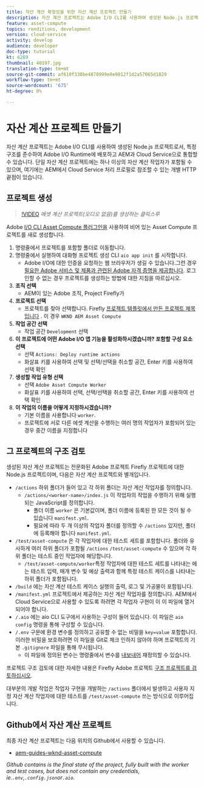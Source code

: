 ```yaml
---
title: 자산 계산 확장성을 위한 자산 계산 프로젝트 만들기
description: 자산 계산 프로젝트는 Adobe I/O CLI를 사용하여 생성된 Node.js 프로젝트로서, 특정 구조를 준수하여 Adobe I/O Runtime에 배포하고 AEM과 Cloud Service으로 통합할 수 있습니다.
feature: asset-compute
topics: renditions, development
version: cloud-service
activity: develop
audience: developer
doc-type: tutorial
kt: 6269
thumbnail: 40197.jpg
translation-type: tm+mt
source-git-commit: af610f338be4878999e0e9812f1d2a57065d1829
workflow-type: tm+mt
source-wordcount: '675'
ht-degree: 0%

---
```



# 자산 계산 프로젝트 만들기

자산 계산 프로젝트는 Adobe I/O CLI를 사용하여 생성된 Node.js 프로젝트로서, 특정 구조를 준수하여 Adobe I/O Runtime에 배포하고 AEM과 Cloud Service으로 통합할 수 있습니다. 단일 자산 계산 프로젝트에는 하나 이상의 자산 계산 작업자가 포함될 수 있으며, 여기에는 AEM에서 Cloud Service 처리 프로필로 참조할 수 있는 개별 HTTP 끝점이 있습니다.

## 프로젝트 생성

>[!VIDEO](https://video.tv.adobe.com/v/40197/?quality=12&learn=on)
_에셋 계산 프로젝트(오디오 없음)를 생성하는 클릭스루_


Adobe [I/O CLI Asset Compute 플러그인을](../set-up/development-environment.md#aio-cli) 사용하여 비어 있는 Asset Compute 프로젝트를 새로 생성합니다.

1. 명령줄에서 프로젝트를 포함할 폴더로 이동합니다.
1. 명령줄에서 실행하여 대화형 프로젝트 생성 CLI `aio app init` 를 시작합니다.
   + Adobe I/O에 대한 인증을 요청하는 웹 브라우저가 생길 수 있습니다.그런 경우 [필요한 Adobe 서비스 및 제품과 관련된 Adobe 자격 증명을 제공합니다](../set-up/accounts-and-services.md). 로그인할 수 없는 경우 프로젝트를 생성하는 방법에 대한 지침을 따르십시오.
1. __조직 선택__
   + AEM이 있는 Adobe 조직, Project Firefly가
1. __프로젝트 선택__
   + 프로젝트를 찾아 선택합니다. Firefly [프로젝트 템플릿에서 만든 프로젝트 제목입니다](../set-up/firefly.md) . 이 경우 `WKND AEM Asset Compute`
1. __작업 공간 선택__
   + 작업 공간 `Development` 선택
1. __이 프로젝트에 어떤 Adobe I/O 앱 기능을 활성화하시겠습니까? 포함할 구성 요소 선택__
   + 선택 `Actions: Deploy runtime actions`
   + 화살표 키를 사용하여 선택 및 선택/선택을 취소할 공간, Enter 키를 사용하여 선택 확인
1. __생성할 작업 유형 선택__
   + 선택 `Adobe Asset Compute Worker`
   + 화살표 키를 사용하여 선택, 선택/선택을 취소할 공간, Enter 키를 사용하여 선택 확인
1. __이 작업의 이름을 어떻게 지정하시겠습니까?__
   + 기본 이름을 사용합니다 `worker`.
   + 프로젝트에 서로 다른 에셋 계산을 수행하는 여러 명의 작업자가 포함되어 있는 경우 중간 이름을 지정합니다

## 그 프로젝트의 구조 검토

생성된 자산 계산 프로젝트는 전문화된 Adobe 프로젝트 Firefly 프로젝트에 대한 Node.js 프로젝트이며, 다음은 자산 계산 프로젝트와 별개입니다.

+ `/actions` 하위 폴더가 들어 있고 각 하위 폴더는 자산 계산 작업자를 정의합니다.
   + `/actions/<worker-name>/index.js` 이 작업자의 작업을 수행하기 위해 실행되는 JavaScript를 정의합니다.
      + 폴더 이름 `worker` 은 기본값이며, 폴더 이름에 등록된 한 모든 것이 될 수 있습니다 `manifest.yml`.
      + 필요에 따라 두 개 이상의 작업자 폴더를 정의할 수 `/actions` 있지만, 폴더에 등록해야 합니다 `manifest.yml`.
+ `/test/asset-compute` 은 각 작업자에 대한 테스트 세트를 포함합니다. 폴더와 유사하게 여러 하위 폴더가 포함될 `/actions` `/test/asset-compute` 수 있으며 각 하위 폴더는 테스트 중인 작업자에 해당합니다.
   + `/test/asset-compute/worker`특정 작업자에 대한 테스트 세트를 나타내는 에는 테스트 입력, 매개 변수 및 예상 출력과 함께 특정 테스트 케이스를 나타내는 하위 폴더가 포함됩니다.
+ `/build` 에는 자산 계산 테스트 케이스 실행의 출력, 로그 및 가공물이 포함됩니다.
+ `/manifest.yml` 프로젝트에서 제공하는 자산 계산 작업자를 정의합니다. AEM에서 Cloud Service으로 사용할 수 있도록 하려면 각 작업자 구현이 이 이 파일에 열거되어야 합니다.
+ `/.aio` 에는 aio CLI 도구에서 사용하는 구성이 들어 있습니다. 이 파일은 `aio config` 명령을 통해 구성할 수 있습니다.
+ `/.env` 구문에 환경 변수를 정의하고 공유할 수 없는 비밀을 `key=value` 포함합니다. 이러한 비밀을 보호하려면 이 파일을 Git로 체크 인하지 않아야 하며 프로젝트의 기본 `.gitignore` 파일을 통해 무시됩니다.
   + 이 파일에 정의된 변수는 명령줄에서 변수를 [내보내어](../deploy/runtime.md) 재정의할 수 있습니다.

프로젝트 구조 검토에 대한 자세한 내용은 Firefly Adobe 프로젝트 [구조 프로젝트를 검토하십시오](https://github.com/AdobeDocs/project-firefly/blob/master/getting_started/first_app.md#5-anatomy-of-a-project-firefly-application).

대부분의 개발 작업은 작업자 구현을 개발하는 `/actions` 폴더에서 발생하고 사용자 지정 자산 계산 작업자에 대한 테스트를 `/test/asset-compute` 쓰는 방식으로 이루어집니다.

## Github에서 자산 계산 프로젝트

최종 자산 계산 프로젝트는 다음 위치의 Github에서 사용할 수 있습니다.

+ [aem-guides-wknd-asset-compute](https://github.com/adobe/aem-guides-wknd-asset-compute)

_Github contains is the final state of the project, fully built with the worker and test cases, but does not contain any credentials, ie.`.env`,`.config.json`or`.aio`._